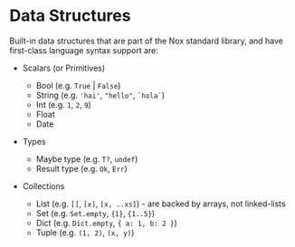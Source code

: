 # Data Structures

Built-in data structures that are part of the Nox standard library, and have
first-class language syntax support are:

* Scalars (or Primitives)
  * Bool (e.g. `True` | `False`)
  * String (e.g. `'hai'`, `"hello"`, `` `hola` ``)
  * Int (e.g. `1`, `2`, `9`)
  * Float
  * Date

* Types
  * Maybe type (e.g. `T?`, `undef`)
  * Result type (e.g. `Ok`, `Err`)

* Collections
  * List (e.g. `[]`, `[x]`, `[x, ..xs]`) - are backed by arrays, not linked-lists
  * Set (e.g. `Set.empty`, `{1}`, `{1..5}`)
  * Dict (e.g. `Dict.empty`, `{ a: 1, b: 2 }`)
  * Tuple (e.g. `(1, 2)`, `(x, y)`)
